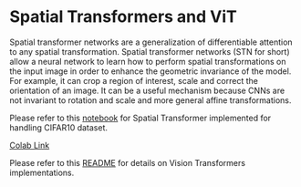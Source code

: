 # Spatial Transformers and ViT
Spatial transformer networks are a generalization of differentiable attention to any spatial transformation. Spatial transformer networks (STN for short) allow a neural network to learn how to perform spatial transformations on the input image in order to enhance the geometric invariance of the model. For example, it can crop a region of interest, scale and correct the orientation of an image. It can be a useful mechanism because CNNs are not invariant to rotation and scale and more general affine transformations.

Please refer to this [notebook]() for Spatial Transformer implemented for handling CIFAR10 dataset.

[Colab Link](https://colab.research.google.com/drive/1Qu5ADGawqwtzCcWnlmfHtTDs7IC3tLDa?usp=sharing)

Please refer to this [README]() for details on Vision Transformers implementations.

